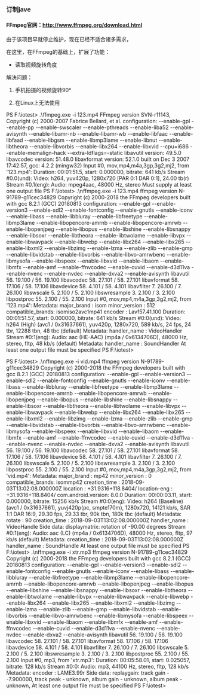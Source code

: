 ### 订制jave

#### FFmpeg官网：http://www.ffmpeg.org/download.html

由于该项目早就停止维护，现在已经不适合诸多需求，

在这里，在FFmpeg的基础上，扩展了功能：

- 读取视频旋转角度


解决问题：
1. 手机拍摄的视频旋转90°

2. 在Linux上无法使用




PS F:\iotest> .\ffmpeg.exe -i 123.mp4
FFmpeg version SVN-r11143, Copyright (c) 2000-2007 Fabrice Bellard, et al.
  configuration: --enable-gpl --enable-pp --enable-swscaler --enable-pthreads --enable-liba52 --enable-avisynth --enable-libamr-nb --enable-libamr-wb --enable-libfaac --enable-libfaad --enable-libgsm --enable-libmp3lame --enable-libnut --enable-libtheora --enable-libvorbis --enable-libx264 --enable-libxvid --cpu=i686 --enable-memalign-hack --extra-ldflags=-static
  libavutil version: 49.5.0
  libavcodec version: 51.48.0
  libavformat version: 52.1.0
  built on Dec  3 2007 17:42:57, gcc: 4.2.2 (mingw32)
Input #0, mov,mp4,m4a,3gp,3g2,mj2, from '123.mp4':
  Duration: 00:01:51.5, start: 0.000000, bitrate: 641 kb/s
    Stream #0.0(und): Video: h264, yuv420p, 1280x720 [PAR 0:1 DAR 0:1], 24.00 tb(r)
    Stream #0.1(eng): Audio: mpeg4aac, 48000 Hz, stereo
Must supply at least one output file
PS F:\iotest> .\nffmpeg.exe -i 123.mp4
ffmpeg version N-91789-g11cec34829 Copyright (c) 2000-2018 the FFmpeg developers
  built with gcc 8.2.1 (GCC) 20180813
  configuration: --enable-gpl --enable-version3 --enable-sdl2 --enable-fontconfig --enable-gnutls --enable-iconv --enable-libass --enable-libbluray --enable-libfreetype --enable-libmp3lame --enable-libopencore-amrnb --enable-libopencore-amrwb --enable-libopenjpeg --enable-libopus --enable-libshine --enable-libsnappy --enable-libsoxr --enable-libtheora --enable-libtwolame --enable-libvpx --enable-libwavpack --enable-libwebp --enable-libx264 --enable-libx265 --enable-libxml2 --enable-libzimg --enable-lzma --enable-zlib --enable-gmp --enable-libvidstab --enable-libvorbis --enable-libvo-amrwbenc --enable-libmysofa --enable-libspeex --enable-libxvid --enable-libaom --enable-libmfx --enable-amf --enable-ffnvcodec --enable-cuvid --enable-d3d11va --enable-nvenc --enable-nvdec --enable-dxva2 --enable-avisynth
  libavutil      56. 19.100 / 56. 19.100
  libavcodec     58. 27.101 / 58. 27.101
  libavformat    58. 17.106 / 58. 17.106
  libavdevice    58.  4.101 / 58.  4.101
  libavfilter     7. 26.100 /  7. 26.100
  libswscale      5.  2.100 /  5.  2.100
  libswresample   3.  2.100 /  3.  2.100
  libpostproc    55.  2.100 / 55.  2.100
Input #0, mov,mp4,m4a,3gp,3g2,mj2, from '123.mp4':
  Metadata:
    major_brand     : isom
    minor_version   : 512
    compatible_brands: isomiso2avc1mp41
    encoder         : Lavf57.41.100
  Duration: 00:01:51.57, start: 0.000000, bitrate: 641 kb/s
    Stream #0:0(und): Video: h264 (High) (avc1 / 0x31637661), yuv420p, 1280x720, 589 kb/s, 24 fps, 24 tbr, 12288 tbn, 48 tbc (default)
    Metadata:
      handler_name    : VideoHandler
    Stream #0:1(eng): Audio: aac (HE-AAC) (mp4a / 0x6134706D), 48000 Hz, stereo, fltp, 48 kb/s (default)
    Metadata:
      handler_name    : SoundHandler
At least one output file must be specified
PS F:\iotest>


PS F:\iotest> .\nffmpeg.exe -i vid.mp4
ffmpeg version N-91789-g11cec34829 Copyright (c) 2000-2018 the FFmpeg developers
  built with gcc 8.2.1 (GCC) 20180813
  configuration: --enable-gpl --enable-version3 --enable-sdl2 --enable-fontconfig --enable-gnutls --enable-iconv --enable-libass --enable-libbluray --enable-libfreetype --enable-libmp3lame --enable-libopencore-amrnb --enable-libopencore-amrwb --enable-libopenjpeg --enable-libopus --enable-libshine --enable-libsnappy --enable-libsoxr --enable-libtheora --enable-libtwolame --enable-libvpx --enable-libwavpack --enable-libwebp --enable-libx264 --enable-libx265 --enable-libxml2 --enable-libzimg --enable-lzma --enable-zlib --enable-gmp --enable-libvidstab --enable-libvorbis --enable-libvo-amrwbenc --enable-libmysofa --enable-libspeex --enable-libxvid --enable-libaom --enable-libmfx --enable-amf --enable-ffnvcodec --enable-cuvid --enable-d3d11va --enable-nvenc --enable-nvdec --enable-dxva2 --enable-avisynth
  libavutil      56. 19.100 / 56. 19.100
  libavcodec     58. 27.101 / 58. 27.101
  libavformat    58. 17.106 / 58. 17.106
  libavdevice    58.  4.101 / 58.  4.101
  libavfilter     7. 26.100 /  7. 26.100
  libswscale      5.  2.100 /  5.  2.100
  libswresample   3.  2.100 /  3.  2.100
  libpostproc    55.  2.100 / 55.  2.100
Input #0, mov,mp4,m4a,3gp,3g2,mj2, from 'vid.mp4':
  Metadata:
    major_brand     : mp42
    minor_version   : 0
    compatible_brands: isommp42
    creation_time   : 2018-09-03T13:02:08.000000Z
    location        : +31.9316+118.8404/
    location-eng    : +31.9316+118.8404/
    com.android.version: 8.0.0
  Duration: 00:00:03.11, start: 0.000000, bitrate: 15256 kb/s
    Stream #0:0(eng): Video: h264 (Baseline) (avc1 / 0x31637661), yuvj420p(pc, smpte170m), 1280x720, 14121 kb/s, SAR 1:1 DAR 16:9, 29.30 fps, 29.33 tbr, 90k tbn, 180k tbc (default)
    Metadata:
      rotate          : 90
      creation_time   : 2018-09-03T13:02:08.000000Z
      handler_name    : VideoHandle
    Side data:
      displaymatrix: rotation of -90.00 degrees
    Stream #0:1(eng): Audio: aac (LC) (mp4a / 0x6134706D), 48000 Hz, stereo, fltp, 97 kb/s (default)
    Metadata:
      creation_time   : 2018-09-03T13:02:08.000000Z
      handler_name    : SoundHandle
At least one output file must be specified
PS F:\iotest> .\nffmpeg.exe -i xtr.mp3
ffmpeg version N-91789-g11cec34829 Copyright (c) 2000-2018 the FFmpeg developers
  built with gcc 8.2.1 (GCC) 20180813
  configuration: --enable-gpl --enable-version3 --enable-sdl2 --enable-fontconfig --enable-gnutls --enable-iconv --enable-libass --enable-libbluray --enable-libfreetype --enable-libmp3lame --enable-libopencore-amrnb --enable-libopencore-amrwb --enable-libopenjpeg --enable-libopus --enable-libshine --enable-libsnappy --enable-libsoxr --enable-libtheora --enable-libtwolame --enable-libvpx --enable-libwavpack --enable-libwebp --enable-libx264 --enable-libx265 --enable-libxml2 --enable-libzimg --enable-lzma --enable-zlib --enable-gmp --enable-libvidstab --enable-libvorbis --enable-libvo-amrwbenc --enable-libmysofa --enable-libspeex --enable-libxvid --enable-libaom --enable-libmfx --enable-amf --enable-ffnvcodec --enable-cuvid --enable-d3d11va --enable-nvenc --enable-nvdec --enable-dxva2 --enable-avisynth
  libavutil      56. 19.100 / 56. 19.100
  libavcodec     58. 27.101 / 58. 27.101
  libavformat    58. 17.106 / 58. 17.106
  libavdevice    58.  4.101 / 58.  4.101
  libavfilter     7. 26.100 /  7. 26.100
  libswscale      5.  2.100 /  5.  2.100
  libswresample   3.  2.100 /  3.  2.100
  libpostproc    55.  2.100 / 55.  2.100
Input #0, mp3, from 'xtr.mp3':
  Duration: 00:05:58.01, start: 0.025057, bitrate: 128 kb/s
    Stream #0:0: Audio: mp3, 44100 Hz, stereo, fltp, 128 kb/s
    Metadata:
      encoder         : LAME3.99r
    Side data:
      replaygain: track gain - -7.900000, track peak - unknown, album gain - unknown, album peak - unknown,
At least one output file must be specified
PS F:\iotest>

